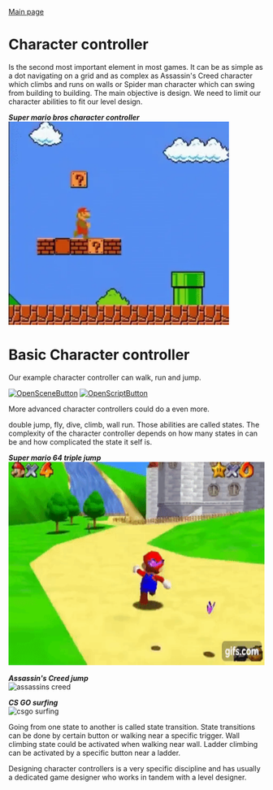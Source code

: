 [Main page](../../../readme.md)

[Button Open Scene]: https://img.shields.io/badge/Open%20scene-4287f5?style=for-the-badge
[Button Open Script]: https://img.shields.io/badge/Open%20script-4287f5?style=for-the-badge

# Character controller
Is the second most important element in most games. It can be as simple as a dot navigating on a grid and as complex as Assassin's Creed character which climbs and runs on walls or Spider man character which can swing from building to building. The main objective is design. We need to limit our character abilities to fit our level design.

***Super mario bros character controller***\
<img src="../../img/supermariobros.webp" alt="supermariobros" height="400"/>

# Basic Character controller

Our example character controller can walk, run and jump.

[![OpenSceneButton](https://img.shields.io/badge/Open%20scene-4287f5?style=for-the-badge 'OpenSceneButton')](http://localhost:8081/?actionType=loadScene&value=CharacterControllerBasic.unity) [![OpenScriptButton](https://img.shields.io/badge/Open%20script-4287f5?style=for-the-badge 'OpenScriptButton')](http://localhost:8081/?actionType=loadScript&value=Runtime/CharacterController/Basic/CharacterControllerBasic.cs)

More advanced character controllers could do a even more.

double jump, fly, dive, climb, wall run.
Those abilities are called states.
The complexity of the character controller depends on how many states in can be
and how complicated the state it self is.

***Super mario 64 triple jump***\
<img src="../../img/super_mario_64_triple_jump.gif" alt="supermario64" height="400"/>

***Assassin's Creed jump***\
<img src="../../img/assassins_creed_jump.gif" alt="assassins creed" height="400"/>

***CS GO surfing***\
<img src="../../img/csgo_surf.gif" alt="csgo surfing" height="400"/>

Going from one state to another is called state transition.
State transitions can be done by certain button or walking near a specific trigger.
Wall climbing state could be activated when walking near wall.
Ladder climbing can be activated by a specific button near a ladder.

Designing character controllers is a very specific discipline and has usually a dedicated
game designer who works in tandem with a level designer.